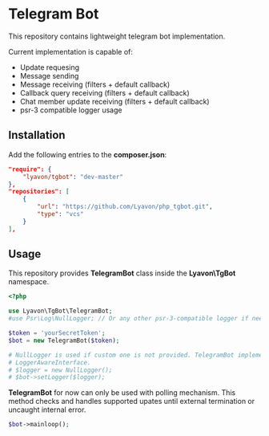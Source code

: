 # Telegram Bot

This repository contains lightweight telegram bot implementation.

Current implementation is capable of:
- Update requesing
- Message sending
- Message receiving (filters + default callback)
- Callback query receiving (filters + default callback)
- Chat member update receiving (filters + default callback)
- psr-3 compatible logger usage

## Installation

Add the following entries to the __composer.json__:
```json
"require": {
    "lyavon/tgbot": "dev-master"
},
"repositories": [
    {
        "url": "https://github.com/Lyavon/php_tgbot.git",
        "type": "vcs"
    }
],
```

## Usage

This repository provides __TelegramBot__ class inside the __Lyavon\TgBot__
namespace.

```php
<?php

use Lyavon\TgBot\TelegramBot;
#use Psr\Log\NullLogger; // Or any other psr-3-compatible logger if needed

$token = 'yourSecretToken';
$bot = new TelegramBot($token);

# NullLogger is used if custom one is not provided. TelegramBot implements
# LoggerAwareInterface.
# $logger = new NullLogger();
# $bot->setLogger($logger);

```

__TelegramBot__ for now can only be used with polling mechanism. This method
checks and handles supported upates until external termination or uncaught
internal error.

```php
$bot->mainloop();
```
